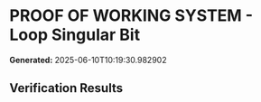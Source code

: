 # PROOF OF WORKING SYSTEM - Loop Singular Bit

**Generated:** 2025-06-10T10:19:30.982902

## Verification Results

